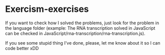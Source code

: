 # Exercism-exercises
If you want to check how I solved the problems, just look for the problem in the language folder (example: The RNA transcription solved in JavaScript can be checked in JavaScript/rna-transcription/rna-transcription.js).

If you see some stupid thing I've done, please, let me know about it so I can code better xDD
